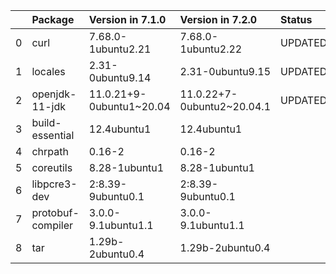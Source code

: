 <!-- markdown-link-check-disable -->

|    | Package           | Version in 7.1.0         | Version in 7.2.0           | Status   |
|---:|:------------------|:-------------------------|:---------------------------|:---------|
|  0 | curl              | 7.68.0-1ubuntu2.21       | 7.68.0-1ubuntu2.22         | UPDATED  |
|  1 | locales           | 2.31-0ubuntu9.14         | 2.31-0ubuntu9.15           | UPDATED  |
|  2 | openjdk-11-jdk    | 11.0.21+9-0ubuntu1~20.04 | 11.0.22+7-0ubuntu2~20.04.1 | UPDATED  |
|  3 | build-essential   | 12.4ubuntu1              | 12.4ubuntu1                |          |
|  4 | chrpath           | 0.16-2                   | 0.16-2                     |          |
|  5 | coreutils         | 8.28-1ubuntu1            | 8.28-1ubuntu1              |          |
|  6 | libpcre3-dev      | 2:8.39-9ubuntu0.1        | 2:8.39-9ubuntu0.1          |          |
|  7 | protobuf-compiler | 3.0.0-9.1ubuntu1.1       | 3.0.0-9.1ubuntu1.1         |          |
|  8 | tar               | 1.29b-2ubuntu0.4         | 1.29b-2ubuntu0.4           |          |